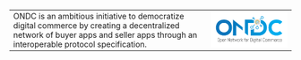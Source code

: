 <table>
<tr>
<td>
ONDC is an ambitious initiative to democratize digital commerce by creating a decentralized network of buyer apps and seller apps through an interoperable protocol specification.
</td>
<td width="30%"><img src="profile/ONDC-Logo.png"></td>
</tr>
</table>
